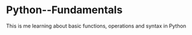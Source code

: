 # Python--Fundamentals
This is me learning about basic functions, operations  and syntax in Python 
